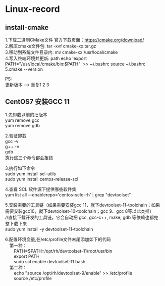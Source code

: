 # Linux-record

## install-cmake
1.下载二进制CMake文件 官方下载页面：https://cmake.org/download/  
2.解压cmake文件包: tar -xvf cmake-xx.tar.gz  
3.移动到系统文件目录内: mv cmake-xx /usr/local/cmake  
4.写入终端环境并更新: path echo 'export PATH="/usr/local/cmake/bin:$PATH"' >> ~/.bashrc source ~/.bashrc  
5.cmake --version  

PS:  
更新版本 --> 重复1 2 3


## CentOS7 安装GCC 11
1.先卸载以前的旧版本  
yum remove gcc  
yum remove gdb  
  
2.验证卸载  
gcc -v  
g++ -v  
gdb  
执行这三个命令都会报错  

3.执行如下命令  
sudo yum install scl-utils  
sudo yum install centos-release-scl  

4.查看 SCL 软件源下提供哪些软件集  
yum list all --enablerepo='centos-sclo-rh' | grep "devtoolset"  

5.安装需要的工具链（如果需要安装gcc 11，就下devtoolset-11-toolchain；如果需要安装gcc10，就下devtoolset-10-toolchain；gcc 9、gcc 8等以此类推）  
//直接下载开发的工具链，它会自动把 gcc, gcc-c++, make, gdb 等依赖也都完整下载下来  
sudo yum install -y devtoolset-11-toolchain  

6.配置环境变量,在/etc/profile文件末尾添加如下的代码  
&ensp;&ensp;第一种：  
&ensp;&ensp;&ensp;&ensp;PATH=$PATH::/opt/rh/devtoolset-11/root/usr/bin  
&ensp;&ensp;&ensp;&ensp;export PATH  
&ensp;&ensp;&ensp;&ensp;sudo scl enable devtoolset-11 bash  
&ensp;&ensp;第二种：  
&ensp;&ensp;&ensp;&ensp;echo "source /opt/rh/devtoolset-9/enable" >> /etc/profile  
&ensp;&ensp;&ensp;&ensp;source /etc/profile  




